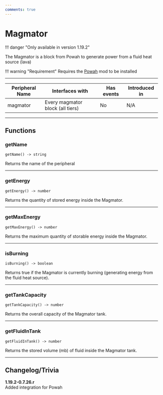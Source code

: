 ```yaml
---
comments: true
---
```


# Magmator

!!! danger "Only available in version 1.19.2"


The Magmator is a block from Powah to generate power from a fluid heat source (lava)

!!! warning "Requirement"
    Requires the [Powah](https://www.curseforge.com/minecraft/mc-mods/powah-rearchitected) mod to be installed

<p class="picture-spacing" style="--ps:1.9rem;"></p>

---

<center>

| Peripheral Name   | Interfaces with                     | Has events | Introduced in |
| ----------------- | ----------------------------------- | ---------- | ------------- |
| magmator          | Every magmator block (all tiers)    | No         | N/A           |

</center>

---

## Functions

### getName
```
getName() -> string
```
Returns the name of the peripheral

---

### getEnergy
```
getEnergy() -> number
```
Returns the quantity of stored energy inside the Magmator.

---

### getMaxEnergy
```
getMaxEnergy() -> number
```
Returns the maximum quantity of storable energy inside the Magmator.

---

### isBurning
```
isBurning() -> boolean
```
Returns true if the Magmator is currently burning (generating energy from the fluid heat source).

---

### getTankCapacity
```
getTankCapacity() -> number
```
Returns the overall capacity of the Magmator tank.

---

### getFluidInTank
```
getFluidInTank() -> number
```
Returns the stored volume (mb) of fluid inside the Magmator tank.

---

## Changelog/Trivia

**1.19.2-0.7.26.r**  
Added integration for Powah

